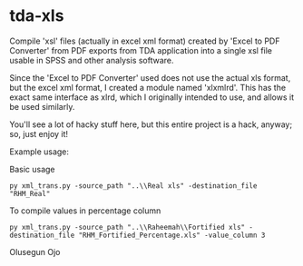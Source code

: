 # tda-xls
Compile 'xsl' files (actually in excel xml format) created by 'Excel to PDF Converter' from PDF exports from TDA application into a single xsl file usable in SPSS and other analysis software.

Since the 'Excel to PDF Converter' used does not use the actual xls format, but the excel xml format, I created a module named 'xlxmlrd'. This has the exact same interface as xlrd, which I originally intended to use, and allows it be used similarly.

You'll see a lot of hacky stuff here, but this entire project is a hack, anyway; so, just enjoy it!

Example usage:

Basic usage
```
py xml_trans.py -source_path "..\\Real xls" -destination_file "RHM_Real"
```

To compile values in percentage column
```
py xml_trans.py -source_path "..\\Raheemah\\Fortified xls" -destination_file "RHM_Fortified_Percentage.xls" -value_column 3
```

Olusegun Ojo
